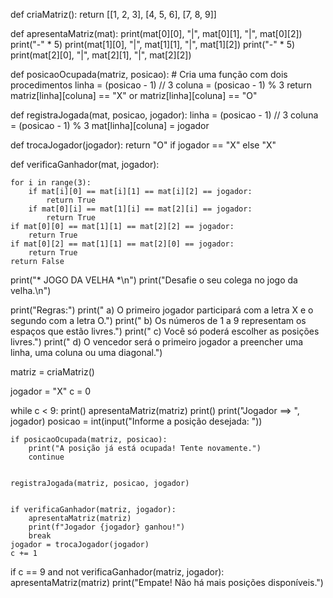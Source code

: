 def criaMatriz():
    return [[1, 2, 3],
            [4, 5, 6],
            [7, 8, 9]]


def apresentaMatriz(mat):
    print(mat[0][0], "|", mat[0][1], "|", mat[0][2])
    print("-" * 5)
    print(mat[1][0], "|", mat[1][1], "|", mat[1][2])
    print("-" * 5)
    print(mat[2][0], "|", mat[2][1], "|", mat[2][2])


def posicaoOcupada(matriz, posicao): # Cria uma função com dois procedimentos
    linha = (posicao - 1) // 3
    coluna = (posicao - 1) % 3
    return matriz[linha][coluna] == "X" or matriz[linha][coluna] == "O"


def registraJogada(mat, posicao, jogador):
    linha = (posicao - 1) // 3
    coluna = (posicao - 1) % 3
    mat[linha][coluna] = jogador


def trocaJogador(jogador):
    return "O" if jogador == "X" else "X"


def verificaGanhador(mat, jogador):
 
    for i in range(3):
        if mat[i][0] == mat[i][1] == mat[i][2] == jogador:  
            return True
        if mat[0][i] == mat[1][i] == mat[2][i] == jogador:  
            return True
    if mat[0][0] == mat[1][1] == mat[2][2] == jogador:  
        return True
    if mat[0][2] == mat[1][1] == mat[2][0] == jogador: 
        return True
    return False


print("* JOGO DA VELHA *\n")
print("Desafie o seu colega no jogo da velha.\n")

print("Regras:")
print(" a) O primeiro jogador participará com a letra X e o segundo com a letra O.")
print(" b) Os números de 1 a 9 representam os espaços que estão livres.")
print(" c) Você só poderá escolher as posições livres.")
print(" d) O vencedor será o primeiro jogador a preencher uma linha, uma coluna ou uma diagonal.")


matriz = criaMatriz()


jogador = "X"
c = 0


while c < 9:
    print()
    apresentaMatriz(matriz)
    print()
    print("Jogador ==> ", jogador)
    posicao = int(input("Informe a posição desejada: "))

   
    if posicaoOcupada(matriz, posicao):
        print("A posição já está ocupada! Tente novamente.")
        continue

    
    registraJogada(matriz, posicao, jogador)
    
    
    if verificaGanhador(matriz, jogador):
        apresentaMatriz(matriz)
        print(f"Jogador {jogador} ganhou!")
        break
    jogador = trocaJogador(jogador)
    c += 1  

if c == 9 and not verificaGanhador(matriz, jogador):
    apresentaMatriz(matriz)
    print("Empate! Não há mais posições disponíveis.")
